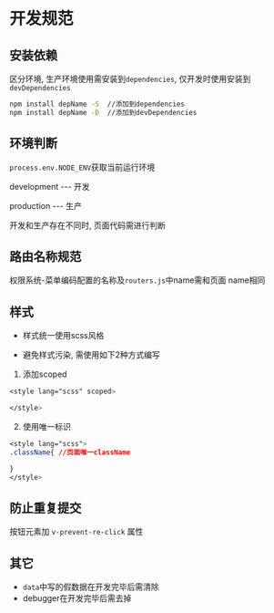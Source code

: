 # 开发规范

## 安装依赖

区分环境, 生产环境使用需安装到`dependencies`, 仅开发时使用安装到`devDependencies`
```bash
npm install depName -S  //添加到dependencies
npm install depName -D  //添加到devDependencies
```

## 环境判断

`process.env.NODE_ENV`获取当前运行环境

development --- 开发

production --- 生产

开发和生产存在不同时, 页面代码需进行判断


## 路由名称规范

权限系统-菜单编码配置的名称及`routers.js`中name需和页面 name相同

## 样式

- 样式统一使用scss风格

- 避免样式污染, 需使用如下2种方式编写

1. 添加scoped

```css
<style lang="scss" scoped>

</style>
```

2. 使用唯一标识

```css
<style lang="scss">
.className{ //页面唯一className

}
</style>
```

## 防止重复提交

按钮元素加 `v-prevent-re-click` 属性

## 其它

- `data`中写的假数据在开发完毕后需清除
- debugger在开发完毕后需去掉